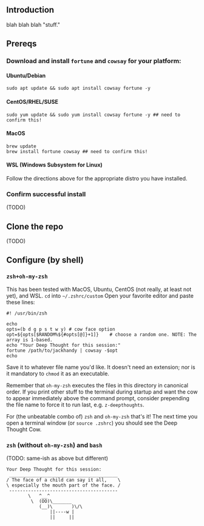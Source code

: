 ## Introduction
blah blah blah "stuff."

## Prereqs
### Download and install `fortune` and `cowsay` for your platform:
#### Ubuntu/Debian
```shell
sudo apt update && sudo apt install cowsay fortune -y
```
#### CentOS/RHEL/SUSE
```shell
sudo yum update && sudo yum install cowsay fortune -y ## need to confirm this!
```
#### MacOS
```shell
brew update
brew install fortune cowsay ## need to confirm this!
```
#### WSL (Windows Subsystem for Linux)
Follow the directions above for the appropriate distro you have installed.

### Confirm successful install
(TODO)

## Clone the repo
(TODO)

## Configure (by **shell**)

### `zsh+oh-my-zsh`
This has been tested with MacOS, Ubuntu, CentOS (not really, at least not yet), and WSL.
`cd` into `~/.zshrc/custom`
Open your favorite editor and paste these lines:
```shell
#! /usr/bin/zsh

echo
opts=(b d g p s t w y) # cow face option
opt=${opts[$RANDOM%${#opts[@]}+1]}    # choose a random one. NOTE: The array is 1-based.
echo "Your Deep Thought for this session:"
fortune /path/to/jackhandy | cowsay -$opt
echo
```

Save it to whatever file name you'd like. It doesn't need an extension; nor is it mandatory to `chmod` it as an executable. 

Remember that `oh-my-zsh` executes the files in this directory in canonical order. If you print other stuff to the terminal during startup and want the cow to appear immediately above the command prompt, consider prepending the file name to force it to run last, e.g. `z-deepthoughts`.

For (the unbeatable combo of) `zsh` and `oh-my-zsh` that's it! The next time you open a terminal window (or `source .zshrc`) you should see the Deep Thought Cow.

### `zsh` (without `oh-my-zsh`) and `bash`
(TODO: same-ish as above but different)

```
Your Deep Thought for this session:
 ________________________________________
/ The face of a child can say it all,    \
\ especially the mouth part of the face. /
 ----------------------------------------
        \   ^__^
         \  (OO)\_______
            (__)\       )\/\
                ||----w |
                ||     ||
```